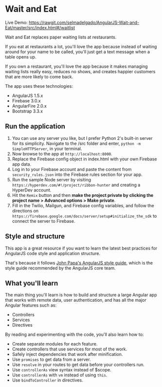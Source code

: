 # Wait and Eat

Live Demo: https://rawgit.com/selmadelgado/AngularJS-Wait-and-Eat/master/src/index.html#/waitlist

Wait and Eat replaces paper waiting lists at restaurants.

If you eat at restaurants a lot, you'll love the app because instead of waiting around
for your name to be called, you'll just get a text message when a table opens up.

If you own a restaurant, you'll love the app because it makes managing waiting lists really easy,
reduces no shows, and creates happier customers that are more likely to come back.

The app uses these technologies:

* AngularJS 1.5.x
* Firebase 3.0.x
* AngularFire 2.0.x
* Bootstrap 3.3.x


## Run the application

1. You can use any server you like, but I prefer Python 2's built-in server for its simplicity.
Navigate to the /src folder and enter, `python -m SimpleHTTPServer`, in your terminal.
3. Now browse to the app at `http://localhost:8000`.
4. Replace the Firebase config object in index.html with your own Firebase app data.
5. Log in to your Firebase account and paste the content from `security_rules.json` into the Firebase rules section for your app.
6. Run the sample Node server by visiting `https://hyperdev.com/#!/project/ribbon-hunter` and creating a HyperDev account.
7. Hit the `Remix` button and then **make the project private by clicking the project name > Advanced options > Make private**.
8. Fill in the Twilio, Mailgun, and Firebase config variables, and follow the directions on 
`https://firebase.google.com/docs/server/setup#initialize_the_sdk` to connect the server to Firebase.
 

## Style and structure

This app is a great resource if you want to learn the latest best practices for
AngularJS code style and application structure.

That's because it follows [John Papa's AngularJS style guide](https://github.com/johnpapa/angular-styleguide),
which is the style guide recommended by the AngularJS core team.

## What you'll learn

The main thing you'll learn is how to build and structure a large Angular app that
works with remote data, user authentication, and has all the major Angular features such as:

* Controllers
* Services
* Directives

By reading and experimenting with the code, you'll also learn how to:

* Create separate modules for each feature.
* Create controllers that use services for most of the work.
* Safely inject dependencies that work after minification.
* Use `promises` to get data from a server.
* Use `resolve` in your routes to get data before your controllers run.
* Use `controllerAs` view syntax instead of $scope.
* Use `controllerAs` with `vm` instead of using `this`.
* Use `bindToController` in directives.


